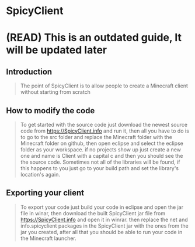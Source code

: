 # SpicyClient

# (READ) This is an outdated guide, It will be updated later

## Introduction

> The point of SpicyClient is to allow people to create a Minecraft client without starting from scratch

## How to modify the code

> To get started with the source code just download the newest source code from https://SpicyClient.info and run it, then all you have to do is to go to the src folder and replace the Minecraft folder with the Minecraft folder on github, then open eclipse and select the eclipse folder as your workspace. if no projects show up just create a new one and name is Client with a capital c and then you should see the the source code. Sometimes not all of the libraries will be found, if this happens to you just go to your build path and set the library's location's again.

## Exporting your client

> To export your code just build your code in eclipse and open the jar file in winar, then download the built SpicyClient jar file from https://SpicyClient.info and open it in winrar. then replace the net and info.spicyclient packages in the SpicyClient jar with the ones from the jar you created, after all that you should be able to run your code in the Minecraft launcher.
